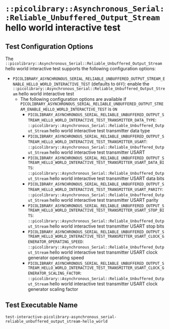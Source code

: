 # `::picolibrary::Asynchronous_Serial::Reliable_Unbuffered_Output_Stream` hello world interactive test

## Test Configuration Options
The `::picolibrary::Asynchronous_Serial::Reliable_Unbuffered_Output_Stream` hello world
interactive test supports the following configuration options:
- `PICOLIBRARY_ASYNCHRONOUS_SERIAL_RELIABLE_UNBUFFERED_OUTPUT_STREAM_ENABLE_HELLO_WORLD_INTERACTIVE_TEST`
  (defaults to `OFF`): enable the
  `::picolibrary::Asynchronous_Serial::Reliable_Unbuffered_Output_Stream` hello world
  interactive test
    - The following configuration options are available if
      `PICOLIBRARY_ASYNCHRONOUS_SERIAL_RELIABLE_UNBUFFERED_OUTPUT_STREAM_ENABLE_HELLO_WORLD_INTERACTIVE_TEST`
      is `ON`
        - `PICOLIBRARY_ASYNCHRONOUS_SERIAL_RELIABLE_UNBUFFERED_OUTPUT_STREAM_HELLO_WORLD_INTERACTIVE_TEST_TRANSMITTER_DATA_TYPE`:
          `::picolibrary::Asynchronous_Serial::Reliable_Unbuffered_Output_Stream` hello
          world interactive test transmitter data type
        - `PICOLIBRARY_ASYNCHRONOUS_SERIAL_RELIABLE_UNBUFFERED_OUTPUT_STREAM_HELLO_WORLD_INTERACTIVE_TEST_TRANSMITTER_USART`:
          `::picolibrary::Asynchronous_Serial::Reliable_Unbuffered_Output_Stream` hello
          world interactive test transmitter USART
        - `PICOLIBRARY_ASYNCHRONOUS_SERIAL_RELIABLE_UNBUFFERED_OUTPUT_STREAM_HELLO_WORLD_INTERACTIVE_TEST_TRANSMITTER_USART_DATA_BITS`:
          `::picolibrary::Asynchronous_Serial::Reliable_Unbuffered_Output_Stream` hello
          world interactive test transmitter USART data bits
        - `PICOLIBRARY_ASYNCHRONOUS_SERIAL_RELIABLE_UNBUFFERED_OUTPUT_STREAM_HELLO_WORLD_INTERACTIVE_TEST_TRANSMITTER_USART_PARITY`:
          `::picolibrary::Asynchronous_Serial::Reliable_Unbuffered_Output_Stream` hello
          world interactive test transmitter USART parity
        - `PICOLIBRARY_ASYNCHRONOUS_SERIAL_RELIABLE_UNBUFFERED_OUTPUT_STREAM_HELLO_WORLD_INTERACTIVE_TEST_TRANSMITTER_USART_STOP_BITS`:
          `::picolibrary::Asynchronous_Serial::Reliable_Unbuffered_Output_Stream` hello
          world interactive test transmitter USART stop bits
        - `PICOLIBRARY_ASYNCHRONOUS_SERIAL_RELIABLE_UNBUFFERED_OUTPUT_STREAM_HELLO_WORLD_INTERACTIVE_TEST_TRANSMITTER_USART_CLOCK_GENERATOR_OPERATING_SPEED`:
          `::picolibrary::Asynchronous_Serial::Reliable_Unbuffered_Output_Stream` hello
          world interactive test transmitter USART clock generator operating speed
        - `PICOLIBRARY_ASYNCHRONOUS_SERIAL_RELIABLE_UNBUFFERED_OUTPUT_STREAM_HELLO_WORLD_INTERACTIVE_TEST_TRANSMITTER_USART_CLOCK_GENERATOR_SCALING_FACTOR`:
          `::picolibrary::Asynchronous_Serial::Reliable_Unbuffered_Output_Stream` hello
          world interactive test transmitter USART clock generator scaling factor

## Test Executable Name
`test-interactive-picolibrary-asynchronous_serial-reliable_unbuffered_output_stream-hello_world`
